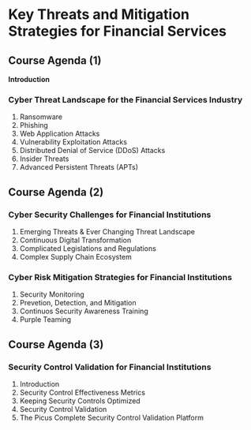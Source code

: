 # Key Threats and Mitigation Strategies for Financial Services
## Course Agenda (1)
**Introduction**
### Cyber Threat Landscape for the Financial Services Industry
1. Ransomware
2. Phishing
3. Web Application Attacks
4. Vulnerability Exploitation Attacks
5. Distributed Denial of Service (DDoS) Attacks
6. Insider Threats
7. Advanced Persistent Threats (APTs)

## Course Agenda (2)
### Cyber Security Challenges for Financial Institutions
1. Emerging Threats & Ever Changing Threat Landscape
2. Continuous Digital Transformation
3. Complicated Legislations and Regulations
4. Complex Supply Chain Ecosystem

### Cyber Risk Mitigation Strategies for Financial Institutions
1. Security Monitoring
2. Prevetion, Detection, and Mitigation
3. Continuos Security Awareness Training
4. Purple Teaming

## Course Agenda (3)
### Security Control Validation for Financial Institutions
1. Introduction
2. Security Control Effectiveness Metrics
3. Keeping Security Controls Optimized
4. Security Control Validation
5. The Picus Complete Security Control Validation Platform

